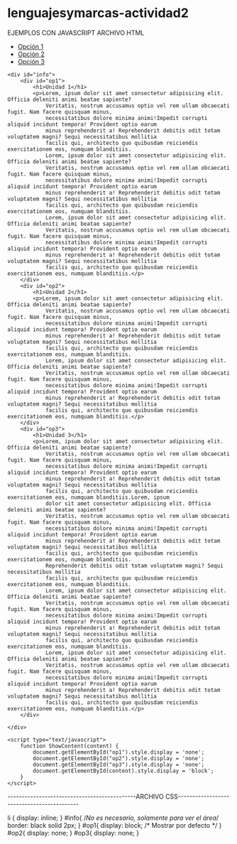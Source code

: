 # lenguajesymarcas-actividad2

EJEMPLOS CON JAVASCRIPT
ARCHIVO HTML

<!DOCTYPE html>
<html lang="en">

<head>
    <meta charset="UTF-8">
    <meta name="viewport" content="width=device-width, initial-scale=1.0">
    <meta http-equiv="X-UA-Compatible" content="ie=edge">
    <title>ej_seleccionar_capa_JS</title>
    <link rel="stylesheet" type="text/css" href="styles.css">
</head>

<body>
    <div id="menu">
        <ul>
            <li><a href="#" onclick="return ShowContent('op1');">Opción 1</a></li>
            <li><a href="#" onclick="return ShowContent('op2');">Opción 2</a></li>
            <li><a href="#" onclick="return ShowContent('op3');">Opción 3</a></li>
        </ul>
    </div>

    <div id="info">
        <div id="op1">
            <h1>Unidad 1</h1>
            <p>Lorem, ipsum dolor sit amet consectetur adipisicing elit. Officia deleniti animi beatae sapiente?
                Veritatis, nostrum accusamus optio vel rem ullam obcaecati fugit. Nam facere quisquam minus,
                necessitatibus dolore minima animi!Impedit corrupti aliquid incidunt tempora! Provident optio earum
                minus reprehenderit a! Reprehenderit debitis odit totam voluptatem magni? Sequi necessitatibus mollitia
                facilis qui, architecto quo quibusdam reiciendis exercitationem eos, numquam blanditiis.
                Lorem, ipsum dolor sit amet consectetur adipisicing elit. Officia deleniti animi beatae sapiente?
                Veritatis, nostrum accusamus optio vel rem ullam obcaecati fugit. Nam facere quisquam minus,
                necessitatibus dolore minima animi!Impedit corrupti aliquid incidunt tempora! Provident optio earum
                minus reprehenderit a! Reprehenderit debitis odit totam voluptatem magni? Sequi necessitatibus mollitia
                facilis qui, architecto quo quibusdam reiciendis exercitationem eos, numquam blanditiis.
                Lorem, ipsum dolor sit amet consectetur adipisicing elit. Officia deleniti animi beatae sapiente?
                Veritatis, nostrum accusamus optio vel rem ullam obcaecati fugit. Nam facere quisquam minus,
                necessitatibus dolore minima animi!Impedit corrupti aliquid incidunt tempora! Provident optio earum
                minus reprehenderit a! Reprehenderit debitis odit totam voluptatem magni? Sequi necessitatibus mollitia
                facilis qui, architecto quo quibusdam reiciendis exercitationem eos, numquam blanditiis.</p>
        </div>
        <div id="op2">
            <h1>Unidad 2</h1>
            <p>Lorem, ipsum dolor sit amet consectetur adipisicing elit. Officia deleniti animi beatae sapiente?
                Veritatis, nostrum accusamus optio vel rem ullam obcaecati fugit. Nam facere quisquam minus,
                necessitatibus dolore minima animi!Impedit corrupti aliquid incidunt tempora! Provident optio earum
                minus reprehenderit a! Reprehenderit debitis odit totam voluptatem magni? Sequi necessitatibus mollitia
                facilis qui, architecto quo quibusdam reiciendis exercitationem eos, numquam blanditiis.
                Lorem, ipsum dolor sit amet consectetur adipisicing elit. Officia deleniti animi beatae sapiente?
                Veritatis, nostrum accusamus optio vel rem ullam obcaecati fugit. Nam facere quisquam minus,
                necessitatibus dolore minima animi!Impedit corrupti aliquid incidunt tempora! Provident optio earum
                minus reprehenderit a! Reprehenderit debitis odit totam voluptatem magni? Sequi necessitatibus mollitia
                facilis qui, architecto quo quibusdam reiciendis exercitationem eos, numquam blanditiis.</p>
        </div>
        <div id="op3">
            <h1>Unidad 3</h1>
            <p>Lorem, ipsum dolor sit amet consectetur adipisicing elit. Officia deleniti animi beatae sapiente?
                Veritatis, nostrum accusamus optio vel rem ullam obcaecati fugit. Nam facere quisquam minus,
                necessitatibus dolore minima animi!Impedit corrupti aliquid incidunt tempora! Provident optio earum
                minus reprehenderit a! Reprehenderit debitis odit totam voluptatem magni? Sequi necessitatibus mollitia
                facilis qui, architecto quo quibusdam reiciendis exercitationem eos, numquam blanditiis.Lorem, ipsum
                dolor sit amet consectetur adipisicing elit. Officia deleniti animi beatae sapiente?
                Veritatis, nostrum accusamus optio vel rem ullam obcaecati fugit. Nam facere quisquam minus,
                necessitatibus dolore minima animi!Impedit corrupti aliquid incidunt tempora! Provident optio earum
                minus reprehenderit a! Reprehenderit debitis odit totam voluptatem magni? Sequi necessitatibus mollitia
                facilis qui, architecto quo quibusdam reiciendis exercitationem eos, numquam blanditiis.
                Reprehenderit debitis odit totam voluptatem magni? Sequi necessitatibus mollitia
                facilis qui, architecto quo quibusdam reiciendis exercitationem eos, numquam blanditiis.
                Lorem, ipsum dolor sit amet consectetur adipisicing elit. Officia deleniti animi beatae sapiente?
                Veritatis, nostrum accusamus optio vel rem ullam obcaecati fugit. Nam facere quisquam minus,
                necessitatibus dolore minima animi!Impedit corrupti aliquid incidunt tempora! Provident optio earum
                minus reprehenderit a! Reprehenderit debitis odit totam voluptatem magni? Sequi necessitatibus mollitia
                facilis qui, architecto quo quibusdam reiciendis exercitationem eos, numquam blanditiis.
                Lorem, ipsum dolor sit amet consectetur adipisicing elit. Officia deleniti animi beatae sapiente?
                Veritatis, nostrum accusamus optio vel rem ullam obcaecati fugit. Nam facere quisquam minus,
                necessitatibus dolore minima animi!Impedit corrupti aliquid incidunt tempora! Provident optio earum
                minus reprehenderit a! Reprehenderit debitis odit totam voluptatem magni? Sequi necessitatibus mollitia
                facilis qui, architecto quo quibusdam reiciendis exercitationem eos, numquam blanditiis.</p>
        </div>

    </div>

    <script type="text/javascript">
        function ShowContent(content) {
            document.getElementById("op1").style.display = 'none';
            document.getElementById("op2").style.display = 'none';
            document.getElementById("op3").style.display = 'none';
            document.getElementById(content).style.display = 'block';
        }
    </script>
</body>

</html>


---------------------------------------------ARCHIVO CSS-------------------------------------------

li {
    display: inline;
}
#info{
    /*No es necesario, solamente para ver el área*/
    border: black solid 2px;
}
#op1{
    display: block; /* Mostrar por defecto */
}
#op2{
    display: none;
}
#op3{
    display: none;
}


